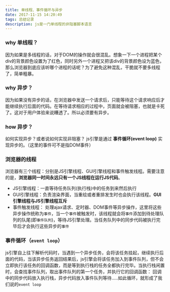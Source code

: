 ```yaml
---
title: 单线程、事件循环与异步
date: 2017-11-15 14:20:49
tags: 总结记录
description: js是一门单线程的非阻塞脚本语言
---
```


### why 单线程？
因为如果是多线程的话，对于DOM的操作就会很混乱。想象一下一个进程把某个div的背景颜色设置为了红色，同时另外一个进程又把该div的背景颜色设为蓝色，那么浏览器到底应该听哪个进程的话呢？为了避免这种混乱，干脆就不要多线程了，简单粗暴。

### why 异步？
因为如果没有异步的话，在浏览器中发送一个请求后，只能等待这个请求响应后才能继续执行后面的代码。在等待请求相应的过程中，页面就会被阻塞，也就是卡死了。这对于用户体验来说糟透了。所以必须要有异步。

### how 异步？
如何实现异步？或者说如何实现非阻塞？
js引擎是通过 **事件循环(event loop)** 实现异步的。（这里的事件可不是指DOM事件）

### 浏览器的线程

浏览器有三个线程：分别是JS引擎线程、GUI引擎线程和事件触发线程。需要注意的是，**浏览器同一时间永远只有一个JS线程在运行JS代码**。

* JS引擎线程：一直等待任务队列(执行栈)中的任务到来然后执行
* GUI引擎线程：负责渲染界面，当重绘或者重排发生时也会执行该线程。**GUI引擎线程与JS引擎线程互斥**
* 事件触发线程： 处理ajax请求、定时器、DOM事件等异步操作，这里将这些异步操作统称为`事件`，当一个`事件`被触发时，该线程就会将`事件`添加到待处理队列的队尾(即`事件队列`)，等待JS引擎处理。当任务队列中的同步代码被执行完毕后才会执行这些异步的`事件`

### 事件循环（`event loop`）
js引擎自上往下解析代码时，当遇到一个异步任务，会将该任务挂起，继续执行后面的代码，当该异步任务返回结果后，js引擎会将该任务加入到事件队列，但不会立即执行该任务的回调函数，而是等到执行栈的任务全都执行完毕。当执行栈闲置时，会查找事件队列，取出事件队列的第一个任务，并执行它的回调函数： 回调中的同步代码放入执行栈，异步代码放入事件队列等待.....如此循环，就形成了我们说的`event loop`